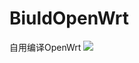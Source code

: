 # BiuldOpenWrt
自用编译OpenWrt
<img src="https://v2.jinrishici.com/one.svg?font-size=24&spacing=2&color=Black">
